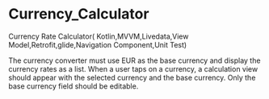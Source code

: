 # Currency_Calculator
Currency Rate Calculator( Kotlin,MVVM,Livedata,View Model,Retrofit,glide,Navigation Component,Unit Test)

The currency converter must use EUR as the base currency and display the currency rates as a list. 
When a user taps on a currency, a calculation view should appear with the selected currency and the base currency.
Only the base currency field should be editable.


